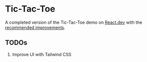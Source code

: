 # Tic-Tac-Toe

A completed version of the Tic-Tac-Toe demo on [React.dev](https://react.dev/learn/tutorial-tic-tac-toe) with the [recommended improvements](https://react.dev/learn/tutorial-tic-tac-toe#wrapping-up).

## TODOs

1. Improve UI with Tailwind CSS
